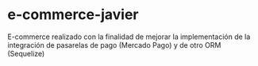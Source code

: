# e-commerce-javier
E-commerce realizado con la finalidad de mejorar la implementación de la integración de pasarelas de pago (Mercado Pago) y de otro ORM (Sequelize) 
